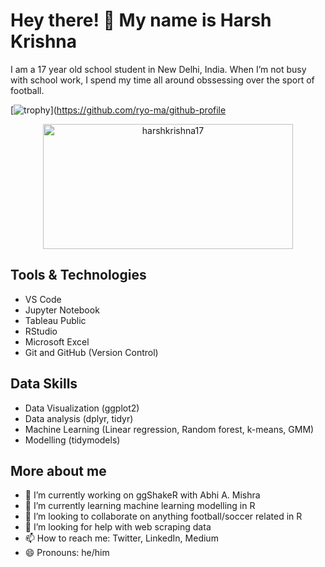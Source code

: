 # Hey there! 👋 My name is Harsh Krishna

I am a 17 year old school student in New Delhi, India. When I’m not busy with school work, I spend my time all around obssessing over the sport of football.

[![trophy](https://github-profile-trophy.vercel.app/?username=harshkrishna17&theme=onedark)](https://github.com/ryo-ma/github-profile

<p align="center">
<img align="center" src="https://github-readme-stats.vercel.app/api/top-langs?username=harshkrishna17&show_icons=true&locale=en&layout=compact" alt="harshkrishna17" width="400" height="200"/>
</p>

## Tools & Technologies

- VS Code
- Jupyter Notebook
- Tableau Public
- RStudio
- Microsoft Excel
- Git and GitHub (Version Control)

## Data Skills

- Data Visualization (ggplot2)
- Data analysis (dplyr, tidyr)
- Machine Learning (Linear regression, Random forest, k-means, GMM)
- Modelling (tidymodels)

## More about me

- 🔭 I’m currently working on ggShakeR with Abhi A. Mishra
- 🌱 I’m currently learning machine learning modelling in R
- 👯 I’m looking to collaborate on anything football/soccer related in R
- 🤔 I’m looking for help with web scraping data
- 📫 How to reach me: Twitter, LinkedIn, Medium
- 😄 Pronouns: he/him


<!--
**harshkrishna17/harshkrishna17** is a ✨ _special_ ✨ repository because its `README.md` (this file) appears on your GitHub profile.

Here are some ideas to get you started:

- 🔭 I’m currently working on ...
- 🌱 I’m currently learning ...
- 👯 I’m looking to collaborate on ...
- 🤔 I’m looking for help with ...
- 💬 Ask me about ...
- 📫 How to reach me: ...
- 😄 Pronouns: ...
- ⚡ Fun fact: ...
-->
